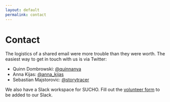 ```yaml
---
layout: default
permalink: contact
---
```


# Contact

The logistics of a shared email were more trouble than they were worth. The easiest way to get in touch with us is via Twitter:

- Quinn Dombrowski: [@quinnanya](https://twitter.com/quinnanya)
- Anna Kijas: [@anna_kijas](https://twitter.com/anna_kijas)
- Sebastian Majstorovic: [@storytracer](https://twitter.com/storytracer)

We also have a Slack workspace for SUCHO. Fill out the [volunteer form](https://docs.google.com/forms/d/e/1FAIpQLSc6KbhtEOI8zKsQmKT_waE1XlYEF1E6t-HzJ7Gc1EBfMvMg_A/viewform) to be added to our Slack. 
